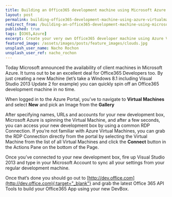 ```yaml
---
title: Building an Office365 development machine using Microsoft Azure VirtualMachines in no time
layout: post
permalink: building-office365-development-machine-using-azure-virtualmachines
redirect_from: /building-an-office365-development-machine-using-microsoft-azure-virtualmachines-in-no-time-aa2f143f689a
published: true
tags: [O365,Azure]
excerpt: Create your very own Office365 developer machine using Azure Virtual Machines
featured_image: /assets/images/posts/feature_images/clouds.jpg
unsplash_user_name: Nacho Rochon
unsplash_user_ref: nacho_rochon
---
```


Today Microsoft announced the availability of client machines in Microsoft Azure. It turns out to be an excellent deal for Office365 Developers too. By just creating a new Machine (let’s take a Windows 8.1 including Visual Studio 2013 Update 2 for example) you can quickly spin off an Office365 development machine in no time.

When logged in to the Azure Portal, you’ve to navigate to **Virtual Machines** and select **New** and pick an Image from the **Gallery**

After specifying names, URLs and accounts for your new development box, Microsoft Azure is spinning the Virtual Machine, and after a few seconds, you can access your new development box by using a common RDP Connection. If you’re not familiar with Azure Virtual Machines, you can grab the RDP Connection directly from the portal by selecting the Virtual Machine from the list of all Virtual Machines and click the **Connect** button in the Actions Pane on the bottom of the Page.

Once you’ve connected to your new development box, fire up Visual Studio 2013 and type in your Microsoft Account to sync all your settings from your regular development machine.

Once that’s done you should go out to [http://dev.office.com](http://dev.office.com){:target="_blank"} and grab the latest Office 365 API Tools to build your Office365 App using your new DevBox.


